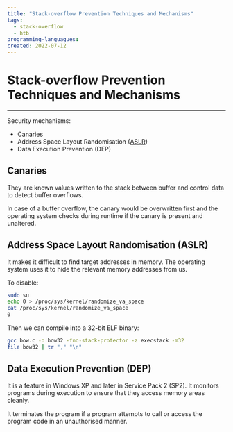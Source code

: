 ```yaml
---
title: "Stack-overflow Prevention Techniques and Mechanisms"
tags:
  - stack-overflow
  - htb
programming-languagues:
created: 2022-07-12
---
```

# Stack-overflow Prevention Techniques and Mechanisms
---
Security mechanisms:

- Canaries
- Address Space Layout Randomisation ([ASLR](notes/cpu-architecture.md#ASLR))
- Data Execution Prevention (DEP)

## Canaries
They are known values written to the stack between buffer and control data to detect buffer overflows.

In case of a buffer overflow, the canary would be overwritten first and the operating system checks during runtime if the canary is present and unaltered.

## Address Space Layout Randomisation (ASLR)
It makes it difficult to find target addresses in memory. The operating system uses it to hide the relevant memory addresses from us.

To disable:

```bash
sudo su
echo 0 > /proc/sys/kernel/randomize_va_space
cat /proc/sys/kernel/randomize_va_space
0
```

Then we can compile into a 32-bit ELF binary:

```bash
gcc bow.c -o bow32 -fno-stack-protector -z execstack -m32
file bow32 | tr "," "\n"
```

## Data Execution Prevention (DEP)
It is a feature in Windows XP and later in Service Pack 2 (SP2). It monitors programs during execution to ensure that they access memory areas cleanly.

It terminates the program if a program attempts to call or access the program code in an unauthorised manner.